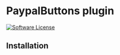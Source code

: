 # PaypalButtons plugin

[![Software License](https://img.shields.io/badge/license-MIT-brightgreen.svg?style=flat-square)](LICENSE.txt)

## Installation
